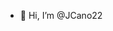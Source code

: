 - 👋 Hi, I’m @JCano22

<!---
JCano22/JCano22 is a ✨ special ✨ repository because its `README.md` (this file) appears on your GitHub profile.
You can click the Preview link to take a look at your changes.
--->
